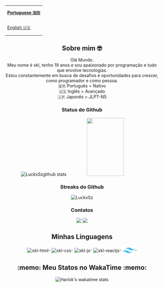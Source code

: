 <div align="center"> 
    <div align="center"> 
  <table align="top">
  <tr>
    <td height="43px">
      <b>
        <a href="README.md">Portuguese 🇧🇷</a>
      </b>
    </td>
  </tr>
  <tr>
    <td height="43px">
      <a href="readme-en.md">English 🇺🇸</a>
    </td>
  </tr>
</table>
    </div>
  <h2> Sobre mim 🤓 </h2> 
Olá Mundo.<br> Meu nome é xkl, tenho 19 anos e sou apaixonado por programação e tudo que envolve tecnologias.<br>
  Estou constantemente em busca de desafios e oportunidades para crescer, como programador e como pessoa.<br>
    🇧🇷 Português = Nativo <br>
  🇺🇸 Inglês = Avançado <br>
    🇯🇵 Japonês = JLPT-N5 

</div>
<h3 align="center"> Status do Github  </h3>  
<div align="center">  
  <img width="49%" height="190px" src="https://github-readme-stats.vercel.app/api?username=LuckxSz&show_icons=true&icon_color=bd93f9&hide_border=true&text_color=50fa7b&ring_color=50fa7b&title_color=e971b7&bg_color=00000000" alt="LuckxSzgithub stats" />
 
 <img width="49%" height="190px" src="https://github-readme-stats.vercel.app/api/top-langs/?username=LuckxSz&layout=compact&hide_border=true&title_color=e971b7&text_color=50fa7b&bg_color=00000000"/>
</div>
 
 <h3 align="center"> Streaks do Github  </h3>
 
<p align="center"><img src="https://github-readme-streak-stats.herokuapp.com?user=LuckxSz&theme=jolly&hide_border=true&border_radius=&date_format=j%20M%5B%20Y%5D&background=00000000&stroke=00000000&dates=BD93F9&ring=50fa7b&fire=50fa7b&currStreakNum=50fa7b&sideNums=50fa7b&currStreakLabel=e971b7&sideLabels=e971b7" alt="LuckxSz"/></p>  


 <div>  
   <h3 align="center"> Contatos </h3> 
</div>
  
<div align="center">  
  <a href = "https://wa.me/5522974055341" target="_blank"><img src="https://img.shields.io/badge/WhatsApp-25D366?style=for-the-badge&logo=whatsapp&logoColor=white" target="_blank"></a>
  <a href="https://www.linkedin.com/in/jos%C3%A9-lucas-souza-b61874218/" target="_blank"><img src="https://img.shields.io/badge/-LinkedIn-%230077B5?style=for-the-badge&logo=linkedin&logoColor=white" target="_blank"></a>
</div>

<div align="center">


<h2 align="center"> Minhas Linguagens   </h2>

 <img align="center" alt="xkl-html" height="30" width="40" src="https://cdn.jsdelivr.net/gh/devicons/devicon/icons/html5/html5-original.svg">-
  <img align="center" alt="xkl-css" height="30" width="40" src="https://cdn.jsdelivr.net/gh/devicons/devicon/icons/css3/css3-original.svg">-
  <img align="center" alt="xkl-js" height="30" width="40" src="https://cdn.jsdelivr.net/gh/devicons/devicon/icons/javascript/javascript-original.svg">-
    <img align="center" alt="xkl-reactjs" height="30" width="40" src="https://cdn.jsdelivr.net/gh/devicons/devicon/icons/react/react-original.svg">-
    <img align="center" alt="xkl-tailwind" height="30" width="40" src="https://github.com/devicons/devicon/blob/v2.15.1/icons/tailwindcss/tailwindcss-plain.svg">-
 


<h2 align = "center" > :memo: Meu Statos no WakaTime :memo: </h2>

![Harlok's wakatime stats](https://github-readme-stats.vercel.app/api/wakatime?username=LuckxSz)


</div>

